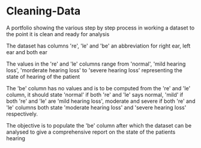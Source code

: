 # Cleaning-Data
A portfolio showing the various step by step process in working a dataset to the point it is clean and ready for analysis

The dataset has columns 're', 'le' and 'be' an abbreviation for right ear, left ear and both ear

The values in the 're' and 'le' columns range from 'normal', 'mild hearing loss', 'morderate hearing loss' to 'severe hearing loss' representing the state of hearing of the patient

The 'be' column has no values and is to be computed from the 're' and 'le' column, it should state 'normal' if both 're' and 'le' says normal, 'mild' if both 're' and 'le' are 'mild hearing loss', moderate and severe if both 're' and 'le' columns both state 'moderate hearing loss' and 'severe hearing loss' respectively.

The objective is to populate the 'be' column after which the dataset can be analysed to give a comprehensive report on the state of the patients hearing
